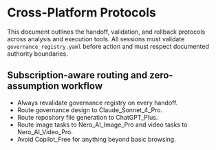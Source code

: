 
# Cross-Platform Protocols

This document outlines the handoff, validation, and rollback protocols across analysis and execution tools. All sessions must validate `governance_registry.yaml` before action and must respect documented authority boundaries.

## Subscription-aware routing and zero-assumption workflow

- Always revalidate governance registry on every handoff.
- Route governance design to Claude_Sonnet_4_Pro.
- Route repository file generation to ChatGPT_Plus.
- Route image tasks to Nero_AI_Image_Pro and video tasks to Nero_AI_Video_Pro.
- Avoid Copilot_Free for anything beyond basic browsing.
